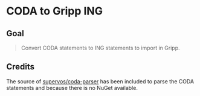 # CODA to Gripp ING

## Goal

> Convert CODA statements to ING statements to import in Gripp.

## Credits

The source of [supervos/coda-parser](https://github.com/supervos/coda-parser) has been included to parse the CODA statements and because there is no NuGet available.

